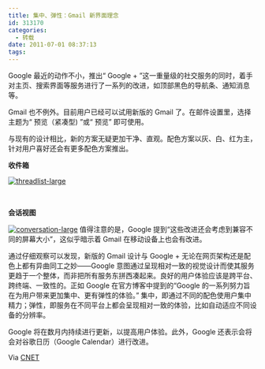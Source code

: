 ```yaml
---
title: 集中、弹性：Gmail 新界面理念
id: 313170
categories:
  - 转载
date: 2011-07-01 08:37:13
tags:
---
```


Google 最近的动作不小，推出“ Google + ”这一重量级的社交服务的同时，着手对主页、搜索界面等服务进行了一系列的改进，如顶部黑色的导航条、通知消息等。

Gmail 也不例外。目前用户已经可以试用新版的 Gmail 了。在邮件设置里，选择主题为“ 预览（紧凑型) ”或“ 预览” 即可使用。

与现有的设计相比，新的方案无疑更加干净、直观。配色方案以灰、白、红为主，针对用户喜好还会有更多配色方案推出。

**收件箱**

[![](http://www.ifanr.com/wp-content/uploads/2011/07/threadlist-large-1024x653.png "threadlist-large")](http://www.ifanr.com/wp-content/uploads/2011/07/threadlist-large.png)

&nbsp;

**会话视图**

[](http://www.love4026.org/?attachment_id=45175)[![](http://www.ifanr.com/wp-content/uploads/2011/07/conversation-large1-1024x653.png "conversation-large")](http://www.ifanr.com/wp-content/uploads/2011/07/conversation-large1.png)
值得注意的是，Google 提到“这些改进还会考虑到兼容不同的屏幕大小”，这似乎暗示着 Gmail 在移动设备上也会有改进。

通过仔细观察可以发现，新版的 Gmail 设计与 Google + 无论在网页架构还是配色上都有异曲同工之妙——Google 意图通过呈现相对一致的视觉设计而使其服务更趋于一个整体，而非把所有服务东拼西凑起来。良好的用户体验应该是跨平台、跨终端、一致性的。正如 Google 在官方博客中提到的“Google 的一系列努力旨在为用户带来更加集中、更有弹性的体验。” 集中，即通过不同的配色使用户集中精力；弹性，即服务在不同平台上都会呈现相对一致的体验，比如自动适应不同设备的分辨率。

Google 将在数月内持续进行更新，以提高用户体验。此外，Google 还表示会将会对谷歌日历（Google Calendar）进行改进。

Via [CNET](http://news.cnet.com/8301-1023_3-20075951-93/google-shows-off-its-new-gmail-inbox/?part=rss&amp;subj=news&amp;tag=2547-1_3-0-20)

&nbsp;